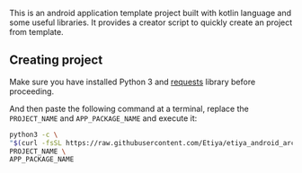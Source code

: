 This is an android application template project built with kotlin language and some useful libraries. It provides a creator script to quickly create an project from template.

## Creating project

Make sure you have installed Python 3 and [requests](https://pypi.org/project/requests/) library before proceeding.

And then paste the following command at a terminal, replace the `PROJECT_NAME` and `APP_PACKAGE_NAME` and execute it:

```sh
python3 -c \
"$(curl -fsSL https://raw.githubusercontent.com/Etiya/etiya_android_architecture_template/main/create-android-kotlin-app.py)" \
PROJECT_NAME \
APP_PACKAGE_NAME
```

